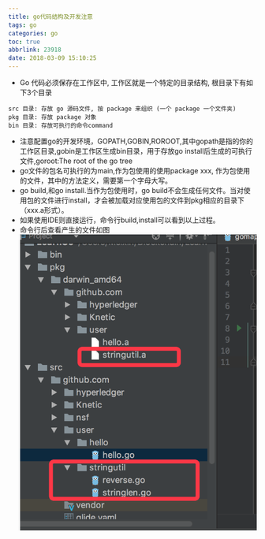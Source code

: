 ```yaml
---
title: go代码结构及开发注意
tags: go
categories: go
toc: true
abbrlink: 23918
date: 2018-03-09 15:10:25
---
```


- Go 代码必须保存在工作区中, 工作区就是一个特定的目录结构, 根目录下有如下3个目录

```
src 目录: 存放 go 源码文件, 按 package 来组织 (一个 package 一个文件夹)
pkg 目录: 存放 package 对象
bin 目录: 存放可执行的命令command
```
<!-- more -->

- 注意配置go的开发环境，GOPATH,GOBIN,ROROOT,其中gopath是指的你的工作区目录,gobin是工作区生成bin目录，用于存放go install后生成的可执行文件,goroot:The root of the go tree
- go文件的包名可执行的为main,作为包使用的使用package xxx, 作为包使用的文件，其中的方法定义，需要第一个字母大写。
- go build,和go install.当作为包使用时，go build不会生成任何文件。当对使用包的文件进行install，才会被加载对应使用包的文件到pkg相应的目录下（xxx.a形式）。
- 如果使用IDE则直接运行，命令行build,install可以看到以上过程。
- 命令行后查看产生的文件如图
![](https://raw.githubusercontent.com/zhulg/allpic/master/gostruct.png)